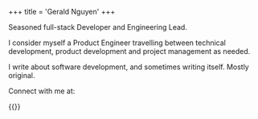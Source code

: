 +++
title = 'Gerald Nguyen'
+++

Seasoned full-stack Developer and Engineering Lead. 

I consider myself a Product Engineer travelling between technical development, product development and project management as needed.

I write about software development, and sometimes writing itself. Mostly original.  

Connect with me at: 

{{<social-links>}}





